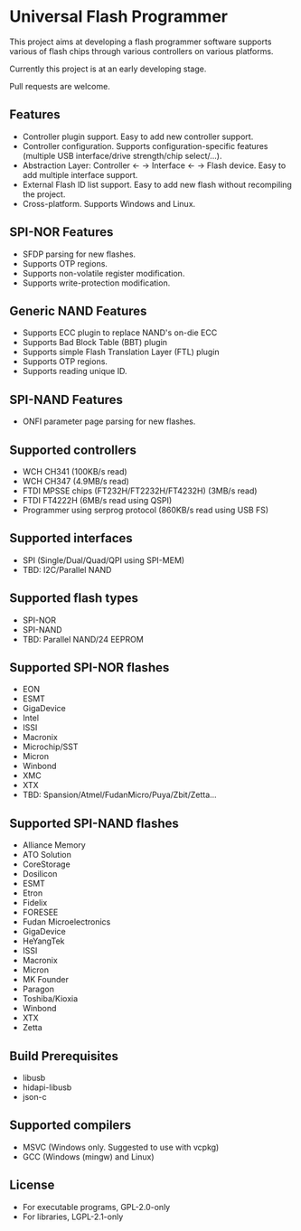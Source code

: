 # Universal Flash Programmer

This project aims at developing a flash programmer software supports various of flash chips through various controllers on various platforms.

Currently this project is at an early developing stage.

Pull requests are welcome.

## Features
* Controller plugin support. Easy to add new controller support.
* Controller configuration. Supports configuration-specific features (multiple USB interface/drive strength/chip select/...).
* Abstraction Layer: Controller <- -> Interface <- -> Flash device. Easy to add multiple interface support.
* External Flash ID list support. Easy to add new flash without recompiling the project.
* Cross-platform. Supports Windows and Linux.

## SPI-NOR Features
* SFDP parsing for new flashes.
* Supports OTP regions.
* Supports non-volatile register modification.
* Supports write-protection modification.

## Generic NAND Features
* Supports ECC plugin to replace NAND's on-die ECC
* Supports Bad Block Table (BBT) plugin
* Supports simple Flash Translation Layer (FTL) plugin
* Supports OTP regions.
* Supports reading unique ID.

## SPI-NAND Features
* ONFI parameter page parsing for new flashes.

## Supported controllers
* WCH CH341 (100KB/s read)
* WCH CH347 (4.9MB/s read)
* FTDI MPSSE chips (FT232H/FT2232H/FT4232H) (3MB/s read)
* FTDI FT4222H (6MB/s read using QSPI)
* Programmer using serprog protocol (860KB/s read using USB FS)

## Supported interfaces
* SPI (Single/Dual/Quad/QPI using SPI-MEM)
* TBD: I2C/Parallel NAND

## Supported flash types
* SPI-NOR
* SPI-NAND
* TBD: Parallel NAND/24 EEPROM

## Supported SPI-NOR flashes
* EON
* ESMT
* GigaDevice
* Intel
* ISSI
* Macronix
* Microchip/SST
* Micron
* Winbond
* XMC
* XTX
* TBD: Spansion/Atmel/FudanMicro/Puya/Zbit/Zetta...

## Supported SPI-NAND flashes
* Alliance Memory
* ATO Solution
* CoreStorage
* Dosilicon
* ESMT
* Etron
* Fidelix
* FORESEE
* Fudan Microelectronics
* GigaDevice
* HeYangTek
* ISSI
* Macronix
* Micron
* MK Founder
* Paragon
* Toshiba/Kioxia
* Winbond
* XTX
* Zetta

## Build Prerequisites
* libusb
* hidapi-libusb
* json-c

## Supported compilers
* MSVC (Windows only. Suggested to use with vcpkg)
* GCC (Windows (mingw) and Linux)

## License
* For executable programs, GPL-2.0-only
* For libraries, LGPL-2.1-only